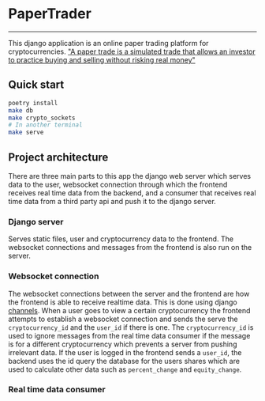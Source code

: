 # PaperTrader

***

This django application is an online paper trading platform 
for cryptocurrencies. ["A paper trade is a simulated trade that allows an investor to practice buying
and selling without risking real money"](https://www.investopedia.com/terms/p/papertrade.asp)

## Quick start

```bash
poetry install
make db
make crypto_sockets
# In another terminal
make serve
```

## Project architecture

There are three main parts to this app the django web server which serves data to the user, 
websocket connection through which the frontend receives real time data from the backend, and a
consumer that receives real time data from a third party api and push it to the django server.

### Django server
Serves static files, user and cryptocurrency data to the frontend. The websocket connections and 
messages from the frontend is also run on the server.

### Websocket connection
The websocket connections between the server and the frontend are how the frontend is able to
receive realtime data. This is done using django [channels](
https://channels.readthedocs.io/en/stable/). When a user goes to view a certain cryptocurrency
the frontend attempts to establish a websocket connection and sends the serve the 
`cryptocurrency_id` and the `user_id` if there is one. The `cryptocurrency_id` is used to ignore
messages from the real time data consumer if the message is for a different cryptocurrency which
prevents a server from pushing irrelevant data. If the user is logged in the frontend sends a
`user_id`, the backend uses the id query the database for the users shares which are used to 
calculate other data such as `percent_change` and `equity_change`.

### Real time data consumer

